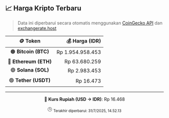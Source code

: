 

<!-- HARGA_KRIPTO -->
## 📈 Harga Kripto Terbaru

> Data ini diperbarui secara otomatis menggunakan [CoinGecko API](https://www.coingecko.com/) dan [exchangerate.host](https://exchangerate.host/)

<div align="center">

| 🪙 Token | 💰 Harga (IDR) |
|:------:|---------------:|
| 🟠 **Bitcoin (BTC)**   | Rp 1.954.958.453 |
| 🔵 **Ethereum (ETH)**  | Rp 63.680.259 |
| 🟣 **Solana (SOL)**    | Rp 2.983.453 |
| 🟢 **Tether (USDT)**   | Rp 16.473 |

---

💱 **Kurs Rupiah (USD → IDR)**: Rp 16.468

🕒 <sub>Terakhir diperbarui: 31/7/2025, 14.52.13</sub>

</div>
<!-- /HARGA_KRIPTO -->